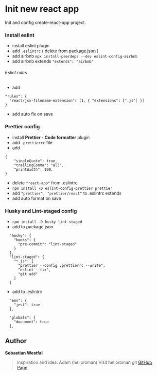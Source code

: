 # Init new react app

Init and config create-react-app project.

### Install eslint

- install eslint plugin
- add `.eslintrc` ( delete from package.json )
- add airbnb `npx install-peerdeps --dev eslint-config-airbnb`
- add airbnb extends `"extends": "airbnb"`

###### Eslint rules

- add

```
"rules": {
  "react/jsx-filename-extension": [1, { "extensions": [".js"] }]
}
```

- add auto fix on save

### Prettier config

- install **Prettier - Code formatter** plugin
- add `.prettierrc` file
- add

```
{
    "singleQuote": true,
    "trailingComma": "all",
    "printWidth": 100,
}
```

- delete `"react-app"` from .eslintrc
- `npm install -D eslint-config-prettier prettier`
- add `"prettier", "prettier/react"` to .eslintrc extends
- add auto format on save

### Husky and Lint-staged config

- `npm install -D husky lint-staged`
- add to package.json

```
  "husky": {
    "hooks": {
      "pre-commit": "lint-staged"
    }
  },
  "lint-staged": {
    "*.js": [
      "prettier --config .prettierrc --write",
      "eslint --fix",
      "git add"
    ]
  }
```

- add to .eslintrc

```
  "env": {
    "jest": true
  },

  "globals": {
    "document": true
  },
```

## Author

**Sebastian Westfal**

> Inspiration and idea: Adam (helloroman)
> Visit helloroman git [GitHub Page](https://github.com/helloroman)
